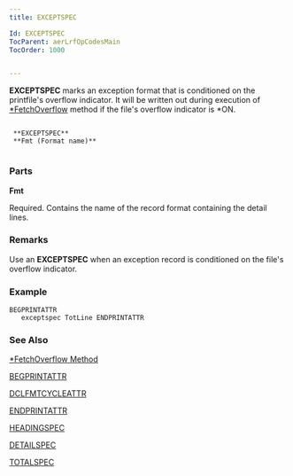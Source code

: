 ```yaml
---
title: EXCEPTSPEC

Id: EXCEPTSPEC
TocParent: aerLrfOpCodesMain
TocOrder: 1000


---
```


**EXCEPTSPEC** marks an exception format that is conditioned on the printfile's overflow indicator. It will be written out during execution of [*FetchOverflow](ecrCycle_FetchOverflowMethod.html) method if the file's overflow indicator is *ON. 

```

 **EXCEPTSPEC** 
 **Fmt (Format name)** 
        
```

### Parts

**Fmt** 

Required. Contains the name of the record format containing the detail lines.


### Remarks
Use an **EXCEPTSPEC** when an exception record is conditioned on the file's overflow indicator.

### Example

```
BEGPRINTATTR
   exceptspec TotLine ENDPRINTATTR
```

### See Also
[*FetchOverflow Method](ecrCycle_FetchOverflowMethod.html)

[BEGPRINTATTR](BEGPRINTATTR.html)

[DCLFMTCYCLEATTR](DCLDISKFILE.html)

[ENDPRINTATTR](ENDPRINTATTR.html)

[HEADINGSPEC](HEADINGSPEC.html)

[DETAILSPEC](DETAILSPEC.html)

[TOTALSPEC](TOTALSPEC.html)
